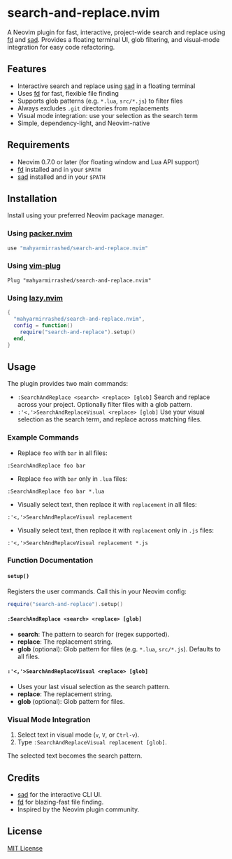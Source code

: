 # search-and-replace.nvim

A Neovim plugin for fast, interactive, project-wide search and replace using [fd](https://github.com/sharkdp/fd) and [sad](https://github.com/ms-jpq/sad). Provides a floating terminal UI, glob filtering, and visual-mode integration for easy code refactoring.

## Features

- Interactive search and replace using [sad](https://github.com/ms-jpq/sad) in a floating terminal
- Uses [fd](https://github.com/sharkdp/fd) for fast, flexible file finding
- Supports glob patterns (e.g. `*.lua`, `src/*.js`) to filter files
- Always excludes `.git` directories from replacements
- Visual mode integration: use your selection as the search term
- Simple, dependency-light, and Neovim-native

## Requirements

- Neovim 0.7.0 or later (for floating window and Lua API support)
- [fd](https://github.com/sharkdp/fd) installed and in your `$PATH`
- [sad](https://github.com/ms-jpq/sad) installed and in your `$PATH`

## Installation

Install using your preferred Neovim package manager.

### Using [packer.nvim](https://github.com/wbthomason/packer.nvim)

```lua
use "mahyarmirrashed/search-and-replace.nvim"
```

### Using [vim-plug](https://github.com/junegunn/vim-plug)

```vim
Plug "mahyarmirrashed/search-and-replace.nvim"
```

### Using [lazy.nvim](https://github.com/folke/lazy.nvim)

```lua
{
  "mahyarmirrashed/search-and-replace.nvim",
  config = function()
    require("search-and-replace").setup()
  end,
}
```

## Usage

The plugin provides two main commands:

- `:SearchAndReplace <search> <replace> [glob]`
  Search and replace across your project. Optionally filter files with a glob pattern.
- `:'<,'>SearchAndReplaceVisual <replace> [glob]`
  Use your visual selection as the search term, and replace across matching files.

### Example Commands

- Replace `foo` with `bar` in all files:

```
:SearchAndReplace foo bar
```

- Replace `foo` with `bar` only in `.lua` files:

```
:SearchAndReplace foo bar *.lua
```

- Visually select text, then replace it with `replacement` in all files:

```
:'<,'>SearchAndReplaceVisual replacement
```

- Visually select text, then replace it with `replacement` only in `.js` files:

```
:'<,'>SearchAndReplaceVisual replacement *.js
```

### Function Documentation

#### `setup()`

Registers the user commands. Call this in your Neovim config:

```lua
require("search-and-replace").setup()
```

#### `:SearchAndReplace <search> <replace> [glob]`

- **search**: The pattern to search for (regex supported).
- **replace**: The replacement string.
- **glob** (optional): Glob pattern for files (e.g. `*.lua`, `src/*.js`). Defaults to all files.

#### `:'<,'>SearchAndReplaceVisual <replace> [glob]`

- Uses your last visual selection as the search pattern.
- **replace**: The replacement string.
- **glob** (optional): Glob pattern for files.

### Visual Mode Integration

1. Select text in visual mode (`v`, `V`, or `Ctrl-v`).
2. Type `:SearchAndReplaceVisual replacement [glob]`.

The selected text becomes the search pattern.

## Credits

- [sad](https://github.com/ms-jpq/sad) for the interactive CLI UI.
- [fd](https://github.com/sharkdp/fd) for blazing-fast file finding.
- Inspired by the Neovim plugin community.

## License

[MIT License](./LICENSE)
